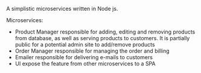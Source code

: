 A simplistic microservices written in Node js.

Microservices:

- Product Manager
    responsible for adding, editing and removing products from database, as well as serving products to customers. It is partially public for a potential admin site to add/remove products
- Order Manager
    responsible for managing the order and billing
- Emailer
    responsible for delivering e-mails to customers
- UI
    expose the feature from other microservices to a SPA
